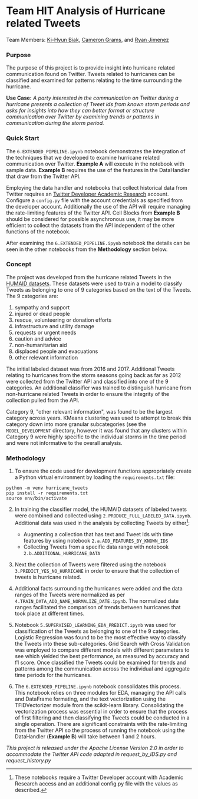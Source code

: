 # Team HIT Analysis of Hurricane related Tweets
Team Members: [Ki-Hyun Biak](https://github.com/abka0214), [Cameron Grams](https://github.com/Cameron-Grams), and [Ryan Jimenez](https://github.com/rjjimene)

### Purpose
The purpose of this project is to provide insight into hurricane related communication found on Twitter. Tweets related to hurricanes can be classified and examined for patterns relating to the time surrounding the hurricane. 

**Use Case:** *A party interested in the communication on Twitter during a hurricane presents a collection of Tweet ids from known storm periods and asks for insights into how they can better format or structure communication over Twitter by examining trends or patterns in communication during the storm period.* 

### Quick Start
The `6.EXTENDED_PIPELINE.ipynb` notebook demonstrates the integration of the techniques that we developed to examine hurricane related communication over Twitter. **Example A** will execute in the notebook with sample data.  **Example B** requires the use of the features in the DataHandler that draw from the Twitter API.

Employing the data handler and notebooks that collect historical data from Twitter requires an [Twitter Developer Academic Research](https://developer.twitter.com/en/products/twitter-api/academic-research) account. Configure a `config.py` file with the account credentials as specified from the developer account. Additionally the use of the API will require managing the rate-limiting features of the Twitter API.  Cell Blocks from **Example B** should be considered for possible asynchronous use, it may be more efficient to collect the datasets from the API independent of the other functions of the notebook. 

After examining the `6.EXTENDED_PIPELINE.ipynb` notebook the details can be seen in the other notebooks from the **Methodology** section below.

### Concept
The project was developed from the hurricane related Tweets in the [HUMAID datasets](https://crisisnlp.qcri.org/humaid_dataset.html#). These datasets were used to train a model to classify Tweets as belonging to one of 9 categories based on the text of the Tweets.  The 9 categories are:

1. sympathy and support
2. injured or dead people
3. rescue, volunteering or donation efforts
4. infrastructure and utility damage
5. requests or urgent needs
6. caution and advice
7. non-humanitarian aid
8. displaced people and evacuations
9. other relevant information

The initial labeled dataset was from 2016 and 2017.  Additional Tweets relating to hurricanes from the storm seasons going back as far as 2012 were collected from the Twitter API and classified into one of the 9 categories. An additional classifier was trained to distinguish hurricane from non-hurricane related Tweets in order to ensure the integrity of the collection pulled from the API. 

Category 9, "other relevant information", was found to be the largest category across years.  KMeans clustering was used to attempt to break this category down into more granular subcategories (see the `MODEL_DEVELOPMENT` directory, however it was found that any clusters within Category 9 were highly specific to the individual storms in the time period and were not informative to the overall analysis.  

### Methodology
1. To ensure the code used for development functions appropriately create a Python virtual environment by loading the `requirements.txt` file:

```shell
python -m venv hurricane_tweets
pip install -r requirements.txt
source env/bin/activate
```

2. In training the classifier model, the HUMAID datasets of labeled tweets were combined and collected using `2.PRODUCE_FULL_LABELED_DATA.ipynb`. Additional data was used in the analysis by collecting Tweets by either[^1]:
   - Augmenting a collection that has text and Tweet Ids with time features by using notebook `2.a.ADD_FEATURES_BY_KNOWN_IDS`
   - Collecting Tweets from a specific data range with notebook `2.b.ADDITIONAL_HURRICANE_DATA` 

3. Next the collection of Tweets were filtered using the notebook `3.PREDICT_YES_NO_HURRICANE` in order to ensure that the collection of tweets is hurricane related. 

4. Additional facts surrounding the hurricanes were added and the data ranges of the Tweets were normalized as per `4.TRAIN_DATA_ADD_NAME_NORMALIZE_DATE.ipynb`.  The normalized date ranges facilitated the comparison of trends between hurricanes that took place at different times.

5. Notebook `5.SUPERVISED_LEARNING_EDA_PREDICT.ipynb` was used for classification of the Tweets as belonging to one of the 9 categories.  Logistic Regression was found to be the most effective way to classify the Tweets into these sub-categories.  Grid Search with Cross Validation was employed to compare different models with different parameters to see which yielded the best performance, as measured by accuracy and f1 score. Once classified the Tweets could be examined for trends and patterns among the communication across the individual and aggregate time periods for the hurricanes.

6. The `6.EXTENDED_PIPELINE.ipynb` notebook consolidates this process. This notebook relies on three modules for EDA, managing the API calls and DataFrame formating, and the text vectorization using the TFIDVectorizer module from the scikit-learn library. Consolidating the vectorization process was essential in order to ensure that the process of first filtering and then classifying the Tweets could be conducted in a single operation.  There are significant constraints with the rate-limiting from the Twitter API so the process of running the notebook using the DataHandler (**Example B**) will take between 1 and 2 hours.  

[^1]: These notebooks require a Twitter Developer account with Academic Research access and an additional config.py file with the values as described.



_This project is released under the Apache License Version 2.0 in order to accommodate the Twitter API code adapted in request_by_IDS.py and request_history.py_


